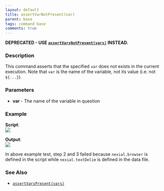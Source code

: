 ```yaml
---
layout: default
title: assertVarNotPresent(var)
parent: base
tags: command base
comments: true
---
```


**DEPRECATED - USE [`assertVarsNotPresent(vars)`](assertVarsNotPresent(vars)) INSTEAD.**


### Description
This command asserts that the specified `var` does not exists in the current execution.  Note that `var` is the name 
of the variable, not its value (i.e. not `${...}`).


### Parameters
- **var** - The name of the variable in question


### Example
**Script**:<br/>
![](image/assertVarNotPresent(var)_01.png)

**Output**:<br/>
![](image/assertVarNotPresent(var)_02.png)

In above example test, step 2 and 3 failed because `nexial.browser` is defined in the script while 
`nexial.textDelim` is defined in the data file.


### See Also
- [`assertVarsPresent(vars)`](assertVarsPresent(vars))
